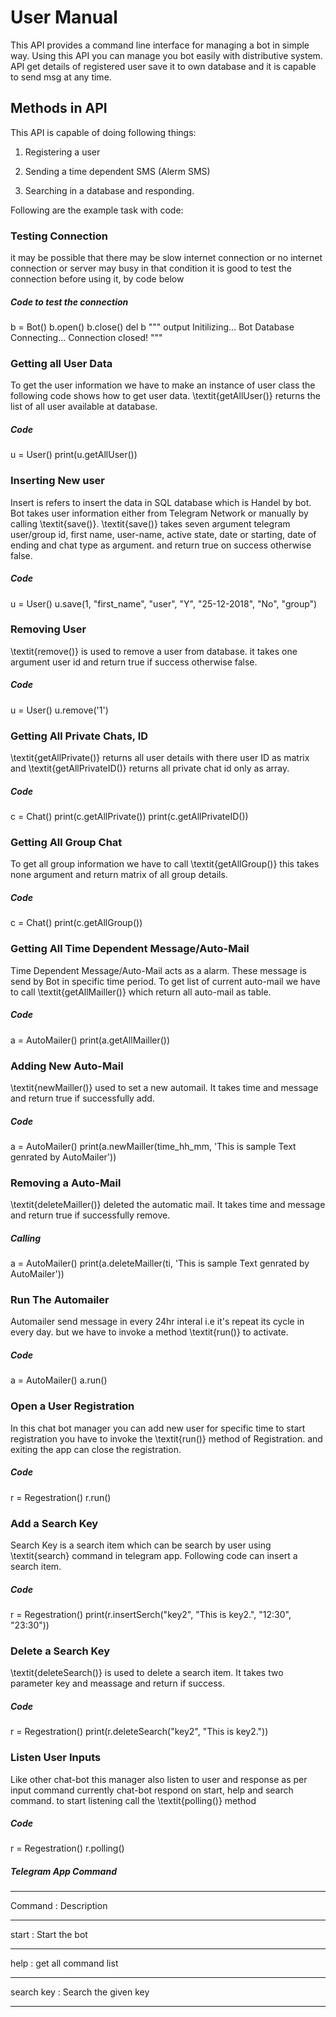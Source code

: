 # User Manual

This API provides a command line interface for managing a bot in simple way. Using this API you can manage you bot easily with distributive system. API get details of registered user save it to own database and it is capable to send msg at any time.

## Methods in API

This API is capable of doing following things:

1. Registering a user

2. Sending a time dependent SMS (Alerm SMS)

3. Searching in a database and responding.


Following are the example task with code:

### Testing Connection

it may be possible that there may be slow internet connection or no internet connection or server may busy in that condition it is good to test the connection before using it, by code below

##### Code to test the connection

b = Bot()
b.open()
b.close()
del b
"""
output
Initilizing... Bot
Database Connecting...
Connection closed!
"""



### Getting all User Data

To get the user information we have to make an instance of user class the following code shows how to get user data. \textit{getAllUser()} returns the list of all user available at database.

##### Code

u = User()
print(u.getAllUser()) 



### Inserting New user

Insert is refers to insert the data in SQL database which is Handel by bot. Bot takes user information either from Telegram Network or manually by calling \textit{save()}.
\textit{save()} takes seven argument telegram user/group id, first name, user-name, active state, date or starting, date of ending and chat type as argument. and return true on success otherwise false.

##### Code

u = User()
u.save(1, "first_name", "user", "Y", "25-12-2018", "No", "group")


### Removing User
\textit{remove()} is used to remove a user from database. it takes one argument user id and return true if success otherwise false.

##### Code

u = User()
u.remove('1')




### Getting All Private Chats, ID
\textit{getAllPrivate()} returns all user details with there user ID as matrix  and  \textit{getAllPrivateID()} returns all private chat id only as array. 
##### Code

c = Chat()
print(c.getAllPrivate())
print(c.getAllPrivateID())



### Getting All Group Chat

To get all group information we have to call \textit{getAllGroup()} this takes none argument and return matrix of all group details.

##### Code

c = Chat()
print(c.getAllGroup())



### Getting All Time Dependent Message/Auto-Mail

Time Dependent Message/Auto-Mail acts as a alarm. These message is send by Bot in specific time period. To get list of current auto-mail we have to call \textit{getAllMailler()} which return all auto-mail as table.

##### Code

a = AutoMailer()
print(a.getAllMailler())



### Adding New Auto-Mail
\textit{newMailler()} used to set a new automail. It takes time and message and return true if successfully add.

##### Code

a = AutoMailer()
print(a.newMailler(time_hh_mm, 'This is sample Text genrated by AutoMailer'))



### Removing a Auto-Mail

\textit{deleteMailler()} deleted the automatic mail. It takes time and message and return true if successfully remove.
##### Calling

a = AutoMailer()
print(a.deleteMailler(ti, 'This is sample Text genrated by AutoMailer'))



### Run The Automailer
Automailer send message in every 24hr interal i.e it's repeat its cycle in every day. but we have to invoke a method \textit{run()} to activate.

##### Code

a = AutoMailer()
a.run()


### Open a User Registration

In this chat bot manager you can add new user for specific time to start registration you have to invoke the \textit{run()} method of Registration. and exiting the app can close the registration.

##### Code

r = Regestration()
r.run()



### Add a Search Key
Search Key is a search item which can be search by user using \textit{search} command in telegram app. Following code can insert a search item. 

##### Code


r = Regestration()
print(r.insertSerch("key2", "This is key2.", "12:30", "23:30"))



### Delete a Search Key
\textit{deleteSearch()} is used to delete a search item. It takes two parameter key and meassage and return if success.

##### Code

r = Regestration()
print(r.deleteSearch("key2", "This is key2."))



### Listen User Inputs
Like other chat-bot this manager also listen to user and response as per input command currently chat-bot respond on start, help and search command. to start listening call the \textit{polling()} method

##### Code

r = Regestration()
r.polling()


##### Telegram App Command

-----
 Command : Description  

-----
start : Start the bot 

-----
help : get all command list 

-----
search key : Search the given key 

-----
